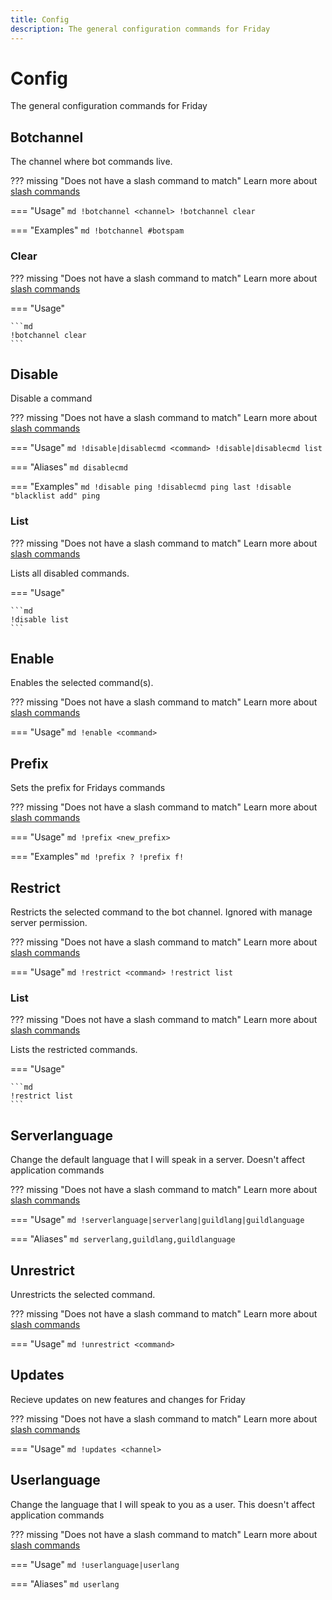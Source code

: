 ```yaml
---
title: Config
description: The general configuration commands for Friday
---
```

# Config

The general configuration commands for Friday

## Botchannel

The channel where bot commands live.

??? missing "Does not have a slash command to match"
	Learn more about [slash commands](/#slash-commands)

=== "Usage"
	```md
	!botchannel <channel>
	!botchannel clear 
	```

=== "Examples"
	```md
	!botchannel #botspam
	```

### Clear

??? missing "Does not have a slash command to match"
	Learn more about [slash commands](/#slash-commands)

=== "Usage"

	```md
	!botchannel clear 
	```

## Disable

Disable a command

??? missing "Does not have a slash command to match"
	Learn more about [slash commands](/#slash-commands)

=== "Usage"
	```md
	!disable|disablecmd <command>
	!disable|disablecmd list 
	```

=== "Aliases"
	```md
	disablecmd
	```

=== "Examples"
	```md
	!disable ping
	!disablecmd ping last
	!disable "blacklist add" ping
	```

### List

??? missing "Does not have a slash command to match"
	Learn more about [slash commands](/#slash-commands)

Lists all disabled commands.

=== "Usage"

	```md
	!disable list 
	```

## Enable

Enables the selected command(s).

??? missing "Does not have a slash command to match"
	Learn more about [slash commands](/#slash-commands)

=== "Usage"
	```md
	!enable <command>
	```

## Prefix

Sets the prefix for Fridays commands

??? missing "Does not have a slash command to match"
	Learn more about [slash commands](/#slash-commands)

=== "Usage"
	```md
	!prefix <new_prefix>
	```

=== "Examples"
	```md
	!prefix ?
	!prefix f!
	```

## Restrict

Restricts the selected command to the bot channel. Ignored with manage server permission.

??? missing "Does not have a slash command to match"
	Learn more about [slash commands](/#slash-commands)

=== "Usage"
	```md
	!restrict <command>
	!restrict list 
	```

### List

??? missing "Does not have a slash command to match"
	Learn more about [slash commands](/#slash-commands)

Lists the restricted commands.

=== "Usage"

	```md
	!restrict list 
	```

## Serverlanguage

Change the default language that I will speak in a server. Doesn't affect application commands

??? missing "Does not have a slash command to match"
	Learn more about [slash commands](/#slash-commands)

=== "Usage"
	```md
	!serverlanguage|serverlang|guildlang|guildlanguage 
	```

=== "Aliases"
	```md
	serverlang,guildlang,guildlanguage
	```

## Unrestrict

Unrestricts the selected command.

??? missing "Does not have a slash command to match"
	Learn more about [slash commands](/#slash-commands)

=== "Usage"
	```md
	!unrestrict <command>
	```

## Updates

Recieve updates on new features and changes for Friday

??? missing "Does not have a slash command to match"
	Learn more about [slash commands](/#slash-commands)

=== "Usage"
	```md
	!updates <channel>
	```

## Userlanguage

Change the language that I will speak to you as a user. This doesn't affect application commands

??? missing "Does not have a slash command to match"
	Learn more about [slash commands](/#slash-commands)

=== "Usage"
	```md
	!userlanguage|userlang 
	```

=== "Aliases"
	```md
	userlang
	```
